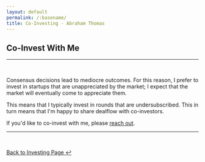 ```yaml
---
layout: default
permalink: /:basename/
title: Co-Investing · Abraham Thomas
---
```


## Co-Invest With Me

----

<br/>


Consensus decisions lead to mediocre outcomes.  For this reason, I prefer to invest in startups that are unappreciated by the market; I expect that the market will eventually come to appreciate them.  

This means that I typically invest in rounds that are undersubscribed.  This in turn means that I'm happy to share dealflow with co-investors.

If you'd like to co-invest with me, please [reach out](mailto:athos1@gmail.com).  


----

<br/>

[Back to Investing Page ↩](/investing)

<br/>
<br/>